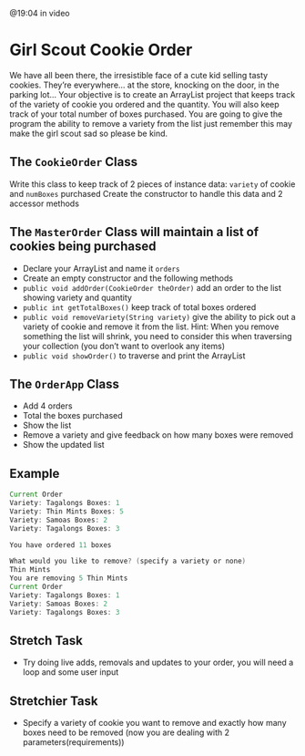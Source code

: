 @19:04 in video
# Girl Scout Cookie Order
We have all been there, the irresistible face of a cute kid selling tasty cookies. They’re everywhere… at the store, knocking on the door, in the parking lot… Your objective is to create an ArrayList project that keeps track of the variety of cookie you ordered and the quantity. You will also keep track of your total number of boxes purchased. You are going to give the program the ability to remove a variety from the list just remember this may make the girl scout sad so please be kind.

## The `CookieOrder` Class
Write this class to keep track of 2 pieces of instance data: `variety` of cookie and `numBoxes` purchased
Create the constructor to handle this data and 2 accessor methods

## The `MasterOrder` Class will maintain a list of cookies being purchased
  * Declare your ArrayList and name it `orders`
  * Create an empty constructor and the following methods
  * `public void addOrder(CookieOrder theOrder)` add an order to the list showing variety and quantity
  * `public int getTotalBoxes()` keep track of total boxes ordered
  * `public void removeVariety(String variety)` give the ability to pick out a variety of cookie and remove it from the list. Hint: When you remove something the list will shrink, you need to consider this when traversing your collection (you don’t want to overlook any items)
  * `public void showOrder()` to traverse and print the ArrayList

## The `OrderApp` Class
  * Add 4 orders
  * Total the boxes purchased
  * Show the list
  * Remove a variety and give feedback on how many boxes were removed
  * Show the updated list

## Example

```java
Current Order
Variety: Tagalongs Boxes: 1
Variety: Thin Mints Boxes: 5
Variety: Samoas Boxes: 2
Variety: Tagalongs Boxes: 3

You have ordered 11 boxes

What would you like to remove? (specify a variety or none)
Thin Mints
You are removing 5 Thin Mints
Current Order
Variety: Tagalongs Boxes: 1
Variety: Samoas Boxes: 2
Variety: Tagalongs Boxes: 3
```

## Stretch Task
  * Try doing live adds, removals and updates to your order, you will need a loop and some user input

## Stretchier Task
* Specify a variety of cookie you want to remove and exactly how many boxes need to be removed (now you are dealing with 2 parameters(requirements))
